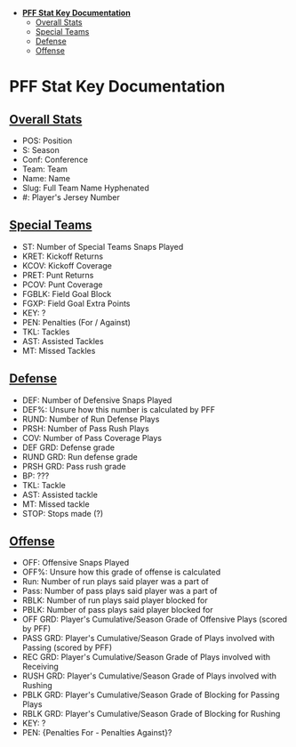 - [**PFF Stat Key Documentation**](#pff-stat-key-documentation)
  - [Overall Stats](#overall-stats)
  - [Special Teams](#special-teams)
  - [Defense](#defense)
  - [Offense](#offense)
# **PFF Stat Key Documentation**
## <u>Overall Stats</u>
- POS: Position
- S: Season
- Conf: Conference
- Team: Team
- Name: Name
- Slug: Full Team Name Hyphenated
- \#: Player's Jersey Number


## <u>Special Teams</u>

- ST: Number of Special Teams Snaps Played
- KRET: Kickoff Returns
- KCOV: Kickoff Coverage
- PRET: Punt Returns
- PCOV: Punt Coverage
- FGBLK: Field Goal Block
- FGXP: Field Goal Extra Points
- KEY: ?
- PEN: Penalties (For / Against)
- TKL: Tackles
- AST: Assisted Tackles
- MT: Missed Tackles

## <u>Defense</u>
- DEF: Number of Defensive Snaps Played
- DEF%: Unsure how this number is calculated by PFF
- RUND: Number of Run Defense Plays
- PRSH: Number of Pass Rush Plays
- COV: Number of Pass Coverage Plays
- DEF GRD: Defense grade
- RUND GRD: Run defense grade
- PRSH GRD: Pass rush grade
- BP: ???
- TKL: Tackle
- AST: Assisted tackle
- MT: Missed tackle
- STOP: Stops made (?)

## <u>Offense</u>
- OFF: Offensive Snaps Played
- OFF%: Unsure how this grade of offense is calculated
- Run: Number of run plays said player was a part of 
- Pass: Number of pass plays said player was a part of
- RBLK: Number of run plays said player blocked for
- PBLK: Number of pass plays said player blocked for
- OFF GRD: Player's Cumulative/Season Grade of Offensive Plays (scored by PFF)
- PASS GRD: Player's Cumulative/Season Grade of Plays involved with Passing (scored by PFF)
- REC GRD: Player's Cumulative/Season Grade of Plays involved with Receiving
- RUSH GRD: Player's Cumulative/Season Grade of Plays involved with Rushing
- PBLK GRD: Player's Cumulative/Season Grade of Blocking for Passing Plays
- RBLK GRD: Player's Cumulative/Season Grade of Blocking for Rushing
- KEY: ?
- PEN: {Penalties For - Penalties Against}?